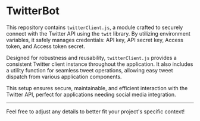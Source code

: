 # TwitterBot

This repository contains `twitterClient.js`, a module crafted to securely connect with the Twitter API using the `twit` library. By utilizing environment variables, it safely manages credentials: API key, API secret key, Access token, and Access token secret.

Designed for robustness and reusability, `twitterClient.js` provides a consistent Twitter client instance throughout the application. It also includes a utility function for seamless tweet operations, allowing easy tweet dispatch from various application components.

This setup ensures secure, maintainable, and efficient interaction with the Twitter API, perfect for applications needing social media integration.

---

Feel free to adjust any details to better fit your project's specific context!
